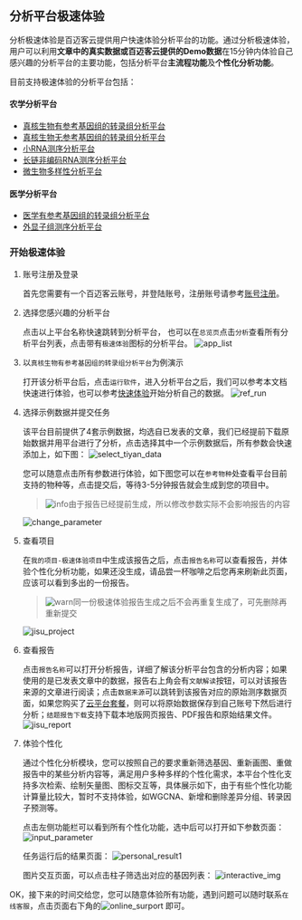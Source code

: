## 分析平台极速体验
分析极速体验是百迈客云提供用户快速体验分析平台的功能。通过分析极速体验，用户可以利用**文章中的真实数据或百迈客云提供的Demo数据**在15分钟内体验自己感兴趣的分析平台的主要功能，包括分析平台**主流程功能**及**个性化分析功能**。

目前支持极速体验的分析平台包括：
#### 农学分析平台
* [真核生物有参考基因组的转录组分析平台](https://lb-console-dev.bmk.local/static/index.html#/iframe/https:%2F%2Fdeveloper-platform-dev.bmk.local%2F%23%2FRNARef%2FbasicAnalysis%3F_)
* [真核生物无参考基因组的转录组分析平台](https://lb-console-dev.bmk.local/static/index.html#/iframe/https:%2F%2Fdeveloper-platform-dev.bmk.local%2F%23%2FRNARef%2FbasicAnalysis%3F_)
* [小RNA测序分析平台](https://lb-console-dev.bmk.local/static/index.html#/iframe/https:%2F%2Fdeveloper-platform-dev.bmk.local%2F%23%2FRNARef%2FbasicAnalysis%3F_)
* [长链非编码RNA测序分析平台](https://lb-console-dev.bmk.local/static/index.html#/iframe/https:%2F%2Fdeveloper-platform-dev.bmk.local%2F%23%2FRNARef%2FbasicAnalysis%3F_)
* [微生物多样性分析平台](https://lb-console-dev.bmk.local/static/index.html#/iframe/https:%2F%2Fdeveloper-platform-dev.bmk.local%2F%23%2FRNARef%2FbasicAnalysis%3F_)

#### 医学分析平台
* [医学有参考基因组的转录组分析平台](https://lb-console-dev.bmk.local/static/index.html#/iframe/https:%2F%2Fdeveloper-platform-dev.bmk.local%2F%23%2FRNARef%2FbasicAnalysis%3F_)
* [外显子组测序分析平台](https://lb-console-dev.bmk.local/static/index.html#/iframe/https:%2F%2Fdeveloper-platform-dev.bmk.local%2F%23%2FRNARef%2FbasicAnalysis%3F_)

### 开始极速体验
1. 账号注册及登录

    首先您需要有一个百迈客云账号，并登陆账号，注册账号请参考[账号注册](../get-started/account-settings.md)。
2. 选择您感兴趣的分析平台
    
    点击以上平台名称快速跳转到分析平台， 也可以在`总览页`点击`分析`查看所有分析平台列表，点击带有`极速体验`图标的分析平台。
    ![app_list](https://img.biocloud.net/docs/quick-use-workflow/app_list.png)
3. 以`真核生物有参考基因组的转录组分析平台`为例演示

    打开该分析平台后，点击`运行软件`，进入分析平台之后，我们可以参考本文档快速进行体验，也可以参考[快速体验](get-started/quick-start.md)开始分析自己的数据。
    ![ref_run](https://img.biocloud.net/docs/quick-use-workflow/ref_run.png)
4. 选择示例数据并提交任务

    该平台目前提供了4套示例数据，均选自已发表的文章，我们已经提前下载原始数据并用平台进行了分析，点击选择其中一个示例数据后，所有参数会快速添加上，如下图：
    ![select_tiyan_data](https://img.biocloud.net/docs/quick-use-workflow/select_tiyan_data.png)
    
    您可以随意点击所有参数进行体验，如下图您可以在`参考物种`处查看平台目前支持的物种等，点击提交后，等待3-5分钟报告就会生成到您的项目中。
    > ![info](https://img.biocloud.net/docs/basic_img/info-circle.png)由于报告已经提前生成，所以修改参数实际不会影响报告的内容

   ![change_parameter](https://img.biocloud.net/docs/quick-use-workflow/change_parameter.png)
5. 查看项目

    在`我的项目-极速体验项目`中生成该报告之后，点击`报告名称`可以查看报告，并体验个性化分析功能，如果还没生成，请品尝一杯咖啡之后您再来刷新此页面，应该可以看到多出的一份报告。
    > ![warn](https://img.biocloud.net/docs/basic_img/warning.png)同一份极速体验报告生成之后不会再重复生成了，可先删除再重新提交

   ![jisu_project](https://img.biocloud.net/docs/quick-use-workflow/jisu_project.png)
6. 查看报告

    点击`报告名称`可以打开分析报告，详细了解该分析平台包含的分析内容；如果使用的是已发表文章中的数据，报告右上角会有`文献解读`按钮，可以对该报告来源的文章进行阅读；点击`数据来源`可以跳转到该报告对应的原始测序数据页面，如果您购买了[云平台套餐](get-started/account-settings.md)，则可以将原始数据保存到自己账号下然后进行分析；`结题报告下载`支持下载本地版网页报告、PDF报告和原始结果文件。
    ![jisu_report](https://img.biocloud.net/docs/quick-use-workflow/jisu_report.png)
7. 体验个性化

    通过个性化分析模块，您可以按照自己的要求重新筛选基因、重新画图、重做报告中的某些分析内容等，满足用户多种多样的个性化需求，本平台个性化支持多次检索、绘制矢量图、图标交互等，具体展示如下，由于有些个性化功能计算量比较大，暂时不支持体验，如WGCNA、新增和删除差异分组、转录因子预测等。
    
    点击左侧功能栏可以看到所有个性化功能，选中后可以打开如下参数页面：
    ![input_parameter](https://img.biocloud.net/docs/quick-use-workflow/input_parameter.png)
    
    任务运行后的结果页面：
    ![personal_result1](https://img.biocloud.net/docs/quick-use-workflow/personal_result1.png)
    
    图片交互页面，可以点击柱子筛选出对应的基因列表：
    ![interactive_img](https://img.biocloud.net/docs/quick-use-workflow/interactive_img.png)

OK，接下来的时间交给您，您可以随意体验所有功能，遇到问题可以随时联系`在线客服`，点击页面右下角的![online_surport](https://img.biocloud.net/docs/basic_img/online_surport.png) 即可。
